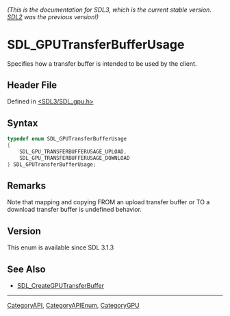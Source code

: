 ###### (This is the documentation for SDL3, which is the current stable version. [SDL2](https://wiki.libsdl.org/SDL2/) was the previous version!)
# SDL_GPUTransferBufferUsage

Specifies how a transfer buffer is intended to be used by the client.

## Header File

Defined in [<SDL3/SDL_gpu.h>](https://github.com/libsdl-org/SDL/blob/main/include/SDL3/SDL_gpu.h)

## Syntax

```c
typedef enum SDL_GPUTransferBufferUsage
{
    SDL_GPU_TRANSFERBUFFERUSAGE_UPLOAD,
    SDL_GPU_TRANSFERBUFFERUSAGE_DOWNLOAD
} SDL_GPUTransferBufferUsage;
```

## Remarks

Note that mapping and copying FROM an upload transfer buffer or TO a
download transfer buffer is undefined behavior.

## Version

This enum is available since SDL 3.1.3

## See Also

- [SDL_CreateGPUTransferBuffer](SDL_CreateGPUTransferBuffer)

----
[CategoryAPI](CategoryAPI), [CategoryAPIEnum](CategoryAPIEnum), [CategoryGPU](CategoryGPU)

